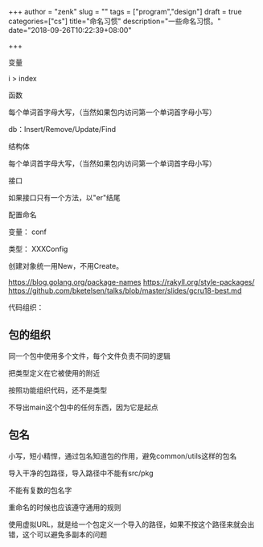 +++
author = "zenk"
slug = ""
tags = ["program","design"]
draft = true
categories=["cs"]
title="命名习惯"
description="一些命名习惯。"
date="2018-09-26T10:22:39+08:00"

+++

变量

i > index

函数

每个单词首字母大写，（当然如果包内访问第一个单词首字母小写）

db：Insert/Remove/Update/Find

结构体

每个单词首字母大写，（当然如果包内访问第一个单词首字母小写）

接口

如果接口只有一个方法，以"er"结尾

配置命名

变量： conf

类型： XXXConfig

创建对象统一用New，不用Create。



https://blog.golang.org/package-names
https://rakyll.org/style-packages/
https://github.com/bketelsen/talks/blob/master/slides/gcru18-best.md


代码组织：

## 包的组织

同一个包中使用多个文件，每个文件负责不同的逻辑

把类型定义在它被使用的附近

按照功能组织代码，还不是类型

不导出main这个包中的任何东西，因为它是起点

## 包名

小写，短小精悍，通过包名知道包的作用，避免common/utils这样的包名

导入干净的包路径，导入路径中不能有src/pkg

不能有复数的包名字

重命名的时候也应该遵守通用的规则

使用虚拟URL，就是给一个包定义一个导入的路径，如果不按这个路径来就会出错，这个可以避免多副本的问题